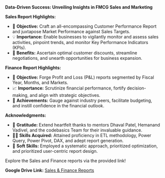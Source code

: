**Data-Driven Success: Unveiling Insights in FMCG Sales and Marketing**

**Sales Report Highlights:**
- 🎯 **Objective:** Craft an all-encompassing Customer Performance Report and juxtapose Market Performance against Sales Targets.
- 💡 **Importance:** Enable businesses to vigilantly monitor and assess sales activities, pinpoint trends, and monitor Key Performance Indicators (KPIs).
- 💼 **Benefits:** Ascertain optimal customer discounts, streamline negotiations, and unearth opportunities for business expansion.

**Finance Report Highlights:**
- 💼 **Objective:** Forge Profit and Loss (P&L) reports segmented by Fiscal Year, Months, and Markets.
- 📈 **Importance:** Scrutinize financial performance, fortify decision-making, and align with strategic objectives.
- 🎉 **Achievements:** Gauge against industry peers, facilitate budgeting, and instill confidence in the financial outlook.

**Acknowledgments:**
- 🙏 **Gratitude:** Extend heartfelt thanks to mentors Dhaval Patel, Hemanand Vadivel, and the codebasics Team for their invaluable guidance.
- 👩‍💻 **Skills Acquired:** Attained proficiency in ETL methodology, Power Query, Power Pivot, DAX, and adept report generation.
- 🌟 **Soft Skills:** Employed a systematic approach, prioritized optimization, and prioritized user-centric report design.

Explore the Sales and Finance reports via the provided link!

**Google Drive Link:** [Sales & Finance Reports](https://drive.google.com/drive/folders/1udeswGl-LbckuLcxazad7R0YfMFs_a9h?usp=sharing)
